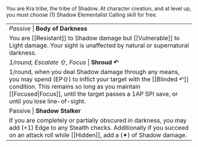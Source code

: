 You are Kra tribe, the tribe of Shadow. At character creation, and at level up, you must choose (1) Shadow Elementalist Calling skill for free.

|                                                                                                                                                                                                                                                                        |
| ---------------------------------------------------------------------------------------------------------------------------------------------------------------------------------------------------------------------------------------------------------------------- |
| *Passive* \| **Body of Darkness**                                                                                                                                                                                                                                      |
| You are [[Resistant]] to Shadow damage but [[Vulnerable]] to Light damage. Your sight is unaffected by natural or supernatural darkness.                                                                                                                               |
| *1/round, Escalate ⇧, Focus* \| **Shroud ↶**                                                                                                                                                                                                                           |
| 1/round, when you deal Shadow damage through any means, you may spend (EP⇧) to inflict your target with the [[Blinded ↶]] condition. This remains so long as you maintain [[Focused\|Focus]], until the target passes a 1AP SPI save, or until you lose line-of-sight. |
| Passive \| **Shadow Stalker**                                                                                                                                                                                                                                          |
| If you are completely or partially obscured in darkness, you may add (+1) Edge to any Stealth checks. Additionally if you succeed on an attack roll while [[Hidden]], add a (✦) of Shadow damage.                                                                      |

